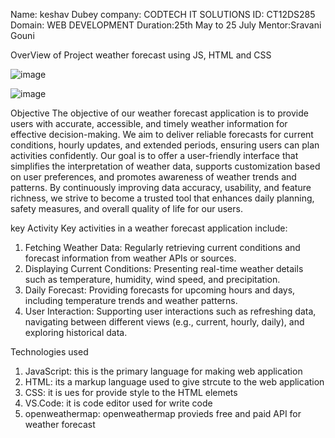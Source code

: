 Name: keshav Dubey
company: CODTECH IT SOLUTIONS
ID: CT12DS285
Domain: WEB DEVELOPMENT
Duration:25th May to 25 July
Mentor:Sravani Gouni

OverView of Project 
weather forecast using JS, HTML and CSS

![image](https://github.com/KeshavDubey13/CODTECH-Task2/assets/83154845/b2acab66-9d79-435e-abf3-aa520d53a35d)

![image](https://github.com/KeshavDubey13/CODTECH-Task2/assets/83154845/fbc67caa-03eb-472a-84d5-156516c47006)

Objective 
The objective of our weather forecast application is to provide users with accurate, accessible, and timely weather information for effective decision-making. We aim to deliver reliable forecasts for current conditions, hourly updates, and extended periods, ensuring users can plan activities confidently. Our goal is to offer a user-friendly interface that simplifies the interpretation of weather data, supports customization based on user preferences, and promotes awareness of weather trends and patterns. By continuously improving data accuracy, usability, and feature richness, we strive to become a trusted tool that enhances daily planning, safety measures, and overall quality of life for our users.

key Activity 
Key activities in a weather forecast application include:
1. Fetching Weather Data: Regularly retrieving current conditions and forecast information from weather APIs or sources.
2. Displaying Current Conditions: Presenting real-time weather details such as temperature, humidity, wind speed, and precipitation.
3. Daily Forecast: Providing forecasts for upcoming hours and days, including temperature trends and weather patterns.
4. User Interaction: Supporting user interactions such as refreshing data, navigating between different views (e.g., current, hourly, daily), and exploring historical data.

Technologies used
1. JavaScript: this is the primary language for making web application 
2. HTML: its a markup language used to give strcute to the web application
3. CSS: it is ues for provide style to the HTML elemets 
4. VS.Code: it is code editor used for write code
5. openweathermap: openweathermap provieds free and paid API for weather forecast 




